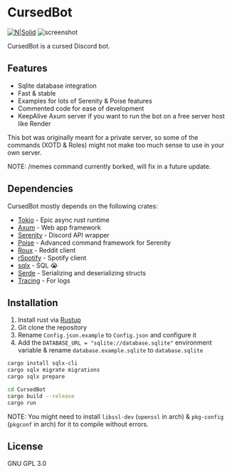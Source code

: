 # CursedBot

[![N|Solid](https://i.ibb.co/p4bb52B/Rust-programming-language-black-logo.png)](https://www.rust-lang.org/)
![screenshot](https://i.ibb.co/VwYR8X2/sgjlksafgjsfgjksfgj.png)

CursedBot is a cursed Discord bot.
## Features

- Sqlite database integration
- Fast & stable
- Examples for lots of Serenity & Poise features
- Commented code for ease of development
- KeepAlive Axum server if you want to run the bot on a free server host like Render

This bot was originally meant for a private server, so some of the commands (XOTD & Roles)
might not make too much sense to use in your own server.

NOTE: /memes command currently borked, will fix in a future update.

## Dependencies

CursedBot mostly depends on the following crates:

- [Tokio](https://tokio.rs/) - Epic async rust runtime
- [Axum](https://github.com/tokio-rs/axum) - Web app framework
- [Serenity](https://github.com/serenity-rs/serenity) - Discord API wrapper
- [Poise](https://github.com/serenity-rs/poise) - Advanced command framework for Serenity
- [Roux](https://docs.rs/roux/) - Reddit client
- [rSpotify](https://github.com/ramsayleung/rspotify) - Spotify client
- [sqlx](https://github.com/launchbadge/sqlx) - SQL 😭
- [Serde](https://serde.rs/) - Serializing and deserializing structs
- [Tracing](https://github.com/tokio-rs/tracing) - For logs

## Installation

1. Install rust via [Rustup](https://rustup.rs/)
2. Git clone the repository
3. Rename ``Config.json.example`` to ``Config.json`` and configure it
4. Add the ``DATABASE_URL = "sqlite://database.sqlite"`` environment variable & rename ``database.example.sqlite`` to ``database.sqlite``

```sh
cargo install sqlx-cli
cargo sqlx migrate migrations
cargo sqlx prepare

cd CursedBot
cargo build --release
cargo run
```
NOTE: You might need to install ``libssl-dev`` (``openssl`` in arch) & ``pkg-config`` (``pkgconf`` in arch) for it to compile without errors.

## License

GNU GPL 3.0